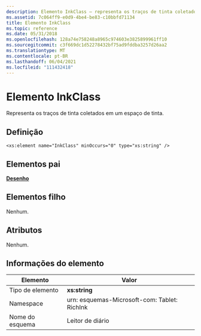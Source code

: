 ```yaml
---
description: Elemento InkClass – representa os traços de tinta coletados dentro de um espaço de tinta.
ms.assetid: 7c064ff9-e0d9-4be4-be83-c10bbfd71134
title: Elemento InkClass
ms.topic: reference
ms.date: 05/31/2018
ms.openlocfilehash: 128a74e758248a8965c974603e3825899961ff10
ms.sourcegitcommit: c3f669dc1d52278432bf75ad9fddba3257d26aa2
ms.translationtype: MT
ms.contentlocale: pt-BR
ms.lasthandoff: 06/04/2021
ms.locfileid: "111432418"
---
```

# <a name="inkclass-element"></a>Elemento InkClass

Representa os traços de tinta coletados em um espaço de tinta.

## <a name="definition"></a>Definição

``` syntax
<xs:element name="InkClass" minOccurs="0" type="xs:string" />
```

## <a name="parent-elements"></a>Elementos pai

[**Desenho**](drawing-element.md)

## <a name="child-elements"></a>Elementos filho

Nenhum.

## <a name="attributes"></a>Atributos

Nenhum.

## <a name="element-information"></a>Informações do elemento



|  Elemento     | Valor                                                     |
|--------------|--------------------------------------------|
| Tipo de elemento | **xs:string**                              |
| Namespace    | urn: esquemas-Microsoft-com: Tablet: RichInk |
| Nome do esquema  | Leitor de diário                             |



 

 

 



